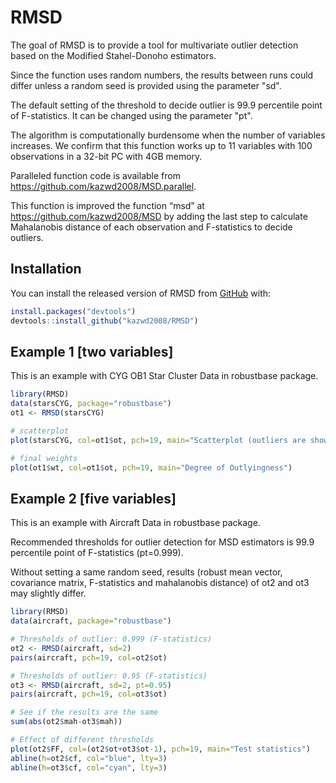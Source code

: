
# RMSD

<!-- badges: start -->
<!-- badges: end -->

The goal of RMSD is to provide a tool for multivariate outlier detection based on the Modified Stahel-Donoho estimators.

Since the function uses random numbers, the results between runs could differ unless a random seed is provided using the parameter "sd".

The default setting of the threshold to decide outlier is 99.9 percentile point of F-statistics.  It can be changed using the parameter "pt".

The algorithm is computationally burdensome when the number of variables increases.  We confirm that this function works up to 11 variables with 100 observations in a 32-bit PC with 4GB memory. 

Paralleled function code is available from https://github.com/kazwd2008/MSD.parallel. 

This function is improved the function “msd” at https://github.com/kazwd2008/MSD by adding the last step to calculate Mahalanobis distance of each observation and F-statistics to decide outliers.


## Installation

You can install the released version of RMSD from [GitHub](https://github.com/kazwd2008) with:

``` r
install.packages("devtools")
devtools::install_github("kazwd2008/RMSD")
```

## Example 1 [two variables]

This is an example with CYG OB1 Star Cluster Data in robustbase package.

``` r
library(RMSD)
data(starsCYG, package="robustbase")
ot1 <- RMSD(starsCYG)

# scatterplot 
plot(starsCYG, col=ot1$ot, pch=19, main="Scatterplot (outliers are shown in red)")

# final weights
plot(ot1$wt, col=ot1$ot, pch=19, main="Degree of Outlyingness")
```

## Example 2 [five variables]

This is an example with Aircraft Data in robustbase package.

Recommended thresholds for outlier detection for MSD estimators is 99.9 percentile point of F-statistics (pt=0.999).

Without setting a same random seed, results (robust mean vector, covariance matrix, F-statistics and mahalanobis distance) of ot2 and ot3 may slightly differ.

``` r
library(RMSD)
data(aircraft, package="robustbase")

# Thresholds of outlier: 0.999 (F-statistics)
ot2 <- RMSD(aircraft, sd=2)
pairs(aircraft, pch=19, col=ot2$ot)

# Thresholds of outlier: 0.95 (F-statistics)
ot3 <- RMSD(aircraft, sd=2, pt=0.95)
pairs(aircraft, pch=19, col=ot3$ot)

# See if the results are the same
sum(abs(ot2$mah-ot3$mah))

# Effect of different thresholds
plot(ot2$FF, col=(ot2$ot+ot3$ot-1), pch=19, main="Test statistics")
abline(h=ot2$cf, col="blue", lty=3)
abline(h=ot3$cf, col="cyan", lty=3)
```
